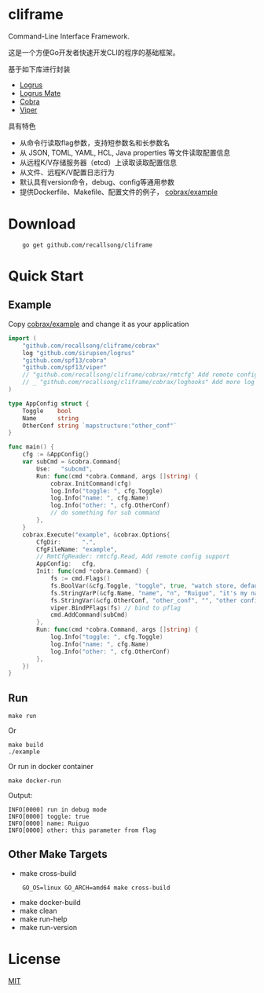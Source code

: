 # cliframe
Command-Line Interface Framework. 

这是一个方便Go开发者快速开发CLI的程序的基础框架。

基于如下库进行封装
*   [Logrus](https://github.com/sirupsen/logrus)
*   [Logrus Mate](https://github.com/gogap/logrus_mate)
*   [Cobra](https://github.com/spf13/cobra)
*   [Viper](https://github.com/spf13/viper)

具有特色
*   从命令行读取flag参数，支持短参数名和长参数名
*   从 JSON, TOML, YAML, HCL, Java properties 等文件读取配置信息
*   从远程K/V存储服务器（etcd）上读取读取配置信息
*   从文件、远程K/V配置日志行为
*   默认具有version命令，debug、config等通用参数
*   提供Dockerfile、Makefile、配置文件的例子， [cobrax/example](https://github.com/recallsong/cliframe/tree/master/cobrax/example)

# Download

        go get github.com/recallsong/cliframe

# Quick Start
## Example
Copy [cobrax/example](https://github.com/recallsong/cliframe/tree/master/cobrax/example) and change it as your application
```go
import (
    "github.com/recallsong/cliframe/cobrax"
    log "github.com/sirupsen/logrus"
    "github.com/spf13/cobra"
    "github.com/spf13/viper"
    // "github.com/recallsong/cliframe/cobrax/rmtcfg" Add remote config support 
    // _ "github.com/recallsong/cliframe/cobrax/loghooks" Add more log outputs support
)

type AppConfig struct {
    Toggle    bool
    Name      string
    OtherConf string `mapstructure:"other_conf"`
}

func main() {
    cfg := &AppConfig{}
    var subCmd = &cobra.Command{
        Use:   "subcmd",
        Run: func(cmd *cobra.Command, args []string) {
            cobrax.InitCommand(cfg)
            log.Info("toggle: ", cfg.Toggle)
            log.Info("name: ", cfg.Name)
            log.Info("other: ", cfg.OtherConf)
            // do something for sub command
        },
    }
    cobrax.Execute("example", &cobrax.Options{
        CfgDir:      ".",
        CfgFileName: "example",
        // RmtCfgReader: rmtcfg.Read, Add remote config support
        AppConfig:   cfg,
        Init: func(cmd *cobra.Command) {
            fs := cmd.Flags()
            fs.BoolVar(&cfg.Toggle, "toggle", true, "watch store, default is true")
            fs.StringVarP(&cfg.Name, "name", "n", "Ruiguo", "it's my name")
            fs.StringVar(&cfg.OtherConf, "other_conf", "", "other config")
            viper.BindPFlags(fs) // bind to pflag
            cmd.AddCommand(subCmd)
        },
        Run: func(cmd *cobra.Command, args []string) {
            log.Info("toggle: ", cfg.Toggle)
            log.Info("name: ", cfg.Name)
            log.Info("other: ", cfg.OtherConf)
        },
    })
}

```
## Run

    make run

Or

    make build
    ./example
    
Or run in docker container

    make docker-run

Output:

    INFO[0000] run in debug mode
    INFO[0000] toggle: true
    INFO[0000] name: Ruiguo
    INFO[0000] other: this parameter from flag

## Other Make Targets

- make cross-build
```
    GO_OS=linux GO_ARCH=amd64 make cross-build
```
- make docker-build
- make clean
- make run-help
- make run-version

# License
[MIT](https://github.com/recallsong/cliframe/blob/master/LICENSE)
